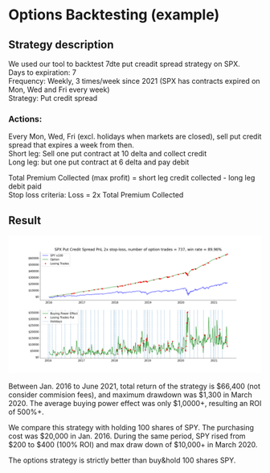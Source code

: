 # Options Backtesting (example)

## Strategy description

We used our tool to backtest 7dte put creadit spread strategy on SPX. <br/>
Days to expiration: 7<br/>
Frequency: Weekly, 3 times/week since 2021 (SPX has contracts expired on Mon, Wed and Fri every week)<br/>
Strategy: Put credit spread<br/>

### Actions:<br/>
Every Mon, Wed, Fri (excl. holidays when markets are closed), sell put credit spread that expires a week from then.<br/>
Short leg: Sell one put contract at 10 delta and collect credit<br/>
Long leg: but one put contract at 6 delta and pay debit<br/>

Total Premium Collected (max profit) = short leg credit collected - long leg debit paid<br/>
Stop loss criteria: Loss = 2x Total Premium Collected<br/>

## Result

![alt text](https://github.com/pareto-digital/OptionsBacktesting/blob/main/spx%20pcs%20vs%20spy%20example.png?raw=true)

Between Jan. 2016 to June 2021, total return of the strategy is $66,400 (not consider commision fees), and maximum drawdown was $1,300 in March 2020. The average buying power effect was only $1,0000+, resulting an ROI of 500%+.<br/>

We compare this strategy with holding 100 shares of SPY. The purchasing cost was $20,000 in Jan. 2016. During the same period, SPY rised from $200 to $400 (100% ROI) and max draw down of $10,000+ in March 2020.<br/>

The options strategy is strictly better than buy&hold 100 shares SPY.

